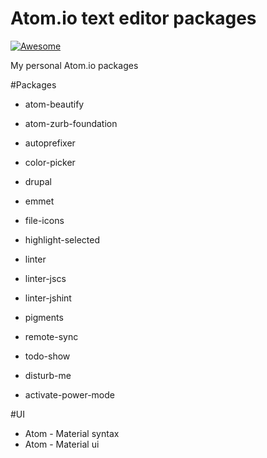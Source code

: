 # Atom.io text editor packages

[![Awesome](https://cdn.rawgit.com/sindresorhus/awesome/d7305f38d29fed78fa85652e3a63e154dd8e8829/media/badge.svg)](https://github.com/sindresorhus/awesome)

My personal Atom.io packages

#Packages
* atom-beautify
* atom-zurb-foundation
* autoprefixer
* color-picker
* drupal
* emmet
* file-icons
* highlight-selected
* linter
* linter-jscs
* linter-jshint
* pigments
* remote-sync
* todo-show

* disturb-me
* activate-power-mode

#UI
* Atom - Material syntax
* Atom - Material ui
